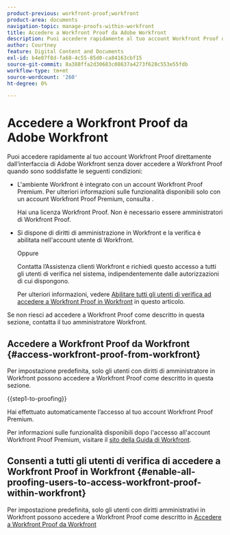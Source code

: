 ```yaml
---
product-previous: workfront-proof;workfront
product-area: documents
navigation-topic: manage-proofs-within-workfront
title: Accedere a Workfront Proof da Adobe Workfront
description: Puoi accedere rapidamente al tuo account Workfront Proof direttamente dall’interfaccia di Adobe Workfront senza effettuare l’accesso a Workfront Proof.
author: Courtney
feature: Digital Content and Documents
exl-id: b4e07f8d-fa68-4c55-85d0-ca84163cbf15
source-git-commit: 8a388ffa2d30683c08637a4273f628c553e55fdb
workflow-type: tm+mt
source-wordcount: '260'
ht-degree: 0%

---
```


# Accedere a Workfront Proof da Adobe Workfront

Puoi accedere rapidamente al tuo account Workfront Proof direttamente dall’interfaccia di Adobe Workfront senza dover accedere a Workfront Proof quando sono soddisfatte le seguenti condizioni:

* L&#39;ambiente Workfront è integrato con un account Workfront Proof Premium. Per ulteriori informazioni sulle funzionalità disponibili solo con un account Workfront Proof Premium, consulta .

  Hai una licenza Workfront Proof. Non è necessario essere amministratori di Workfront Proof.

* Si dispone di diritti di amministrazione in Workfront e la verifica è abilitata nell&#39;account utente di Workfront.

  Oppure

  Contatta l’Assistenza clienti Workfront e richiedi questo accesso a tutti gli utenti di verifica nel sistema, indipendentemente dalle autorizzazioni di cui dispongono.

  Per ulteriori informazioni, vedere [Abilitare tutti gli utenti di verifica ad accedere a Workfront Proof in Workfront](#enable-all-proofing-users-to-access-workfront-proof-within-workfront) in questo articolo.

Se non riesci ad accedere a Workfront Proof come descritto in questa sezione, contatta il tuo amministratore Workfront.

## Accedere a Workfront Proof da Workfront {#access-workfront-proof-from-workfront}

Per impostazione predefinita, solo gli utenti con diritti di amministratore in Workfront possono accedere a Workfront Proof come descritto in questa sezione.

{{step1-to-proofing}}

Hai effettuato automaticamente l’accesso al tuo account Workfront Proof Premium.

Per informazioni sulle funzionalità disponibili dopo l&#39;accesso all&#39;account Workfront Proof Premium, visitare il [sito della Guida di Workfront](https://support.workfront.com).

## Consenti a tutti gli utenti di verifica di accedere a Workfront Proof in Workfront {#enable-all-proofing-users-to-access-workfront-proof-within-workfront}

Per impostazione predefinita, solo gli utenti con diritti amministrativi in Workfront possono accedere a Workfront Proof come descritto in [Accedere a Workfront Proof da Workfront](#access-workfront-proof-from-workfront)
